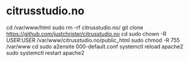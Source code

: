 # citrusstudio.no

cd /var/www/html
sudo rm -rf citrusstudio.no/
git clone https://github.com/justchrister/citrusstudio.no
cd
sudo chown -R $USER:$USER /var/www/citrusstudio.no/public_html
sudo chmod -R 755 /var/www
cd
sudo a2ensite 000-default.conf
systemctl reload apache2
sudo systemctl restart apache2
